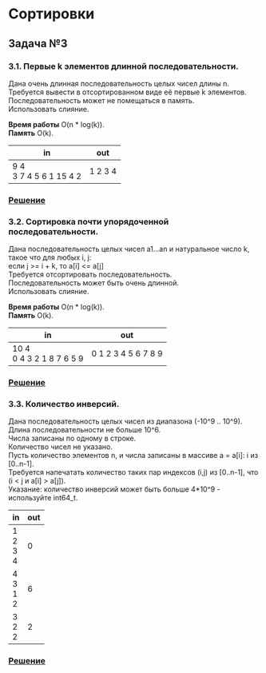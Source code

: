 # Сортировки

## Задача №3

### 3.1. Первые k элементов длинной последовательности.

Дана очень длинная последовательность целых чисел длины n.  
Требуется вывести в отсортированном виде её первые k элементов.  
Последовательность может не помещаться в память.  
Использовать слияние.  

**Время работы** O(n * log(k)).  
**Память** O(k).

| in | out |
| --------------------- | --------------------- |
| 9 4 <br> 3 7 4 5 6 1 15 4 2 | 1 2 3 4 |

### [Решение](./3.1.cpp)

### 3.2. Сортировка почти упорядоченной последовательности.

Дана последовательность целых чисел a1...an и натуральное число k, такое что для любых i, j:  
если j >= i + k, то a[i] <= a[j]  
Требуется отсортировать последовательность.  
Последовательность может быть очень длинной.  
Использовать слияние.  

**Время работы** O(n * log(k)).  
**Память** O(k).

| in | out |
| --------------------- | --------------------- |
| 10 4 <br> 0 4 3 2 1 8 7 6 5 9 | 0 1 2 3 4 5 6 7 8 9 |

### [Решение](./3.2.cpp)

### 3.3. Количество инверсий.

Дана последовательность целых чисел из диапазона (-10^9 .. 10^9).  
Длина последовательности не больше 10^6.  
Числа записаны по одному в строке.  
Количество чисел не указано.  
Пусть количество элементов n, и числа записаны в массиве a = a[i]: i из [0..n-1].  
Требуется напечатать количество таких пар индексов (i,j) из [0..n-1], что (i < j и a[i] > a[j]).  
Указание: количество инверсий может быть больше 4*10^9 - используйте int64_t.

| in | out |
| --------------------- | --------------------- |
| 1 <br> 2 <br> 3 <br> 4 | 0 |
| 4 <br> 3 <br> 1 <br> 2 | 6 |
| 3 <br> 2 <br> 2 | 2 |

### [Решение](./3.3.cpp)
